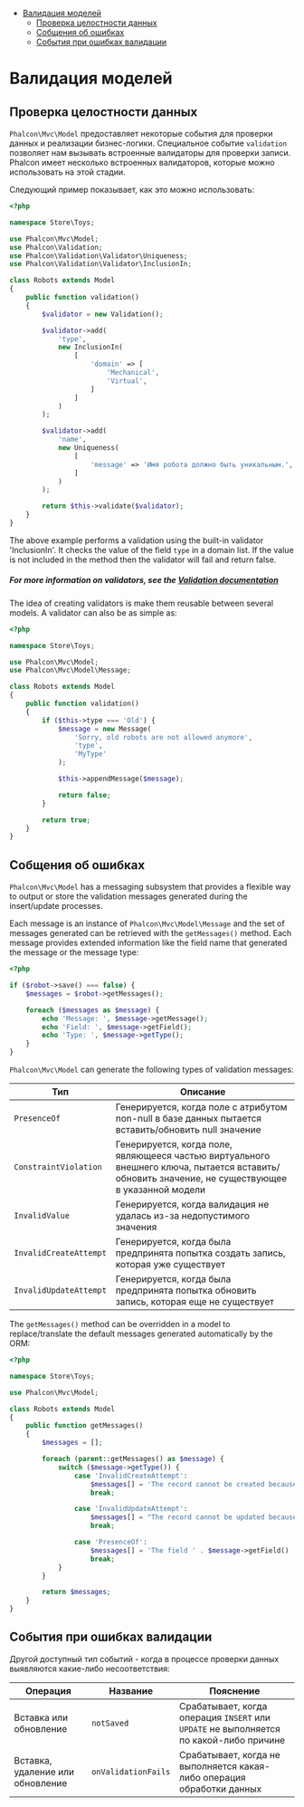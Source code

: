<div class='article-menu'>
  <ul>
    <li>
      <a href="#overview">Валидация моделей</a> <ul>
        <li>
          <a href="#data-integrity">Проверка целостности данных</a>
        </li>
        <li>
          <a href="#messages">Собщения об ошибках</a>
        </li>
        <li>
          <a href="#failed-events">События при ошибках валидации</a>
        </li>
      </ul>
    </li>
  </ul>
</div>

<a name='overview'></a>

# Валидация моделей

<a name='data-integrity'></a>

## Проверка целостности данных

`Phalcon\Mvc\Model` предоставляет некоторые события для проверки данных и реализации бизнес-логики. Специальное событие `validation` позволяет нам вызывать встроенные валидаторы для проверки записи. Phalcon имеет несколько встроенных валидаторов, которые можно использовать на этой стадии.

Следующий пример показывает, как это можно использовать:

```php
<?php

namespace Store\Toys;

use Phalcon\Mvc\Model;
use Phalcon\Validation;
use Phalcon\Validation\Validator\Uniqueness;
use Phalcon\Validation\Validator\InclusionIn;

class Robots extends Model
{
    public function validation()
    {
        $validator = new Validation();

        $validator->add(
            'type',
            new InclusionIn(
                [
                    'domain' => [
                        'Mechanical',
                        'Virtual',
                    ]
                ]
            )
        );

        $validator->add(
            'name',
            new Uniqueness(
                [
                    'message' => 'Имя робота должно быть уникальным.',
                ]
            )
        );

        return $this->validate($validator);
    }
}
```

The above example performs a validation using the built-in validator 'InclusionIn'. It checks the value of the field `type` in a domain list. If the value is not included in the method then the validator will fail and return false.

<h5 class='alert alert-warning'>For more information on validators, see the <a href="/[[language]]/[[version]]/validation">Validation documentation</a></h5>

The idea of creating validators is make them reusable between several models. A validator can also be as simple as:

```php
<?php

namespace Store\Toys;

use Phalcon\Mvc\Model;
use Phalcon\Mvc\Model\Message;

class Robots extends Model
{
    public function validation()
    {
        if ($this->type === 'Old') {
            $message = new Message(
                'Sorry, old robots are not allowed anymore',
                'type',
                'MyType'
            );

            $this->appendMessage($message);

            return false;
        }

        return true;
    }
}
```

<a name='messages'></a>

## Собщения об ошибках

`Phalcon\Mvc\Model` has a messaging subsystem that provides a flexible way to output or store the validation messages generated during the insert/update processes.

Each message is an instance of `Phalcon\Mvc\Model\Message` and the set of messages generated can be retrieved with the `getMessages()` method. Each message provides extended information like the field name that generated the message or the message type:

```php
<?php

if ($robot->save() === false) {
    $messages = $robot->getMessages();

    foreach ($messages as $message) {
        echo 'Message: ', $message->getMessage();
        echo 'Field: ', $message->getField();
        echo 'Type: ', $message->getType();
    }
}
```

`Phalcon\Mvc\Model` can generate the following types of validation messages:

| Тип                    | Описание                                                                                                                                         |
| ---------------------- | ------------------------------------------------------------------------------------------------------------------------------------------------ |
| `PresenceOf`           | Генерируется, когда поле с атрибутом non-null в базе данных пытается вставить/обновить null значение                                             |
| `ConstraintViolation`  | Генерируется, когда поле, являющееся частью виртуального внешнего ключа, пытается вставить/обновить значение, не существующее в указанной модели |
| `InvalidValue`         | Генерируется, когда валидация не удалась из-за недопустимого значения                                                                            |
| `InvalidCreateAttempt` | Генерируется, когда была предпринята попытка создать запись, которая уже существует                                                              |
| `InvalidUpdateAttempt` | Генерируется, когда была предпринята попытка обновить запись, которая еще не существует                                                          |

The `getMessages()` method can be overridden in a model to replace/translate the default messages generated automatically by the ORM:

```php
<?php

namespace Store\Toys;

use Phalcon\Mvc\Model;

class Robots extends Model
{
    public function getMessages()
    {
        $messages = [];

        foreach (parent::getMessages() as $message) {
            switch ($message->getType()) {
                case 'InvalidCreateAttempt':
                    $messages[] = 'The record cannot be created because it already exists';
                    break;

                case 'InvalidUpdateAttempt':
                    $messages[] = "The record cannot be updated because it doesn't exist";
                    break;

                case 'PresenceOf':
                    $messages[] = 'The field ' . $message->getField() . ' is mandatory';
                    break;
            }
        }

        return $messages;
    }
}
```

<a name='failed-events'></a>

## События при ошибках валидации

Другой доступный тип событий - когда в процессе проверки данных выявляются какие-либо несоответствия:

| Операция                         | Название            | Пояснение                                                                              |
| -------------------------------- | ------------------- | -------------------------------------------------------------------------------------- |
| Вставка или обновление           | `notSaved`          | Срабатывает, когда операция `INSERT` или `UPDATE` не выполняется по какой-либо причине |
| Вставка, удаление или обновление | `onValidationFails` | Срабатывает, когда не выполняется какая-либо операция обработки данных                 |